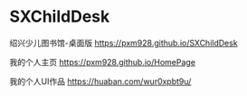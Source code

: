 # SXChildDesk
绍兴少儿图书馆-桌面版 https://pxm928.github.io/SXChildDesk


我的个人主页 https://pxm928.github.io/HomePage

我的个人UI作品 https://huaban.com/wur0xpbt9u/
